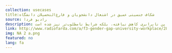 ```yaml
---
collection: usecases
title:شکاف جنسیتی عمیق در اشتغال دانشجویان و فارغ‌التحصیلان دانشگاه
source: رادیو فردا 
description: انتظار بر این است که رشد قابل‌توجه شمار زنان تحصیل‌کرده، به افزایش اشتغال این بخش از زنان منتهی شود و نابرابری حاکم بر بازار کار میان زنان و مردان فارغ‌التحصیل از دانشگاه از بین رود. اما آمار رسمی نشان می‌دهد که نه تنها برخلاف تصور این نابرابری کاهش نیافته، بلکه شرایط نامطلوب‌تر نیز شده است.
link: http://www.radiofarda.com/a/f3-gender-gap-university-workplace/28180805.html
img: NA 2 a.png
featured: no
lang: fa
---
```

